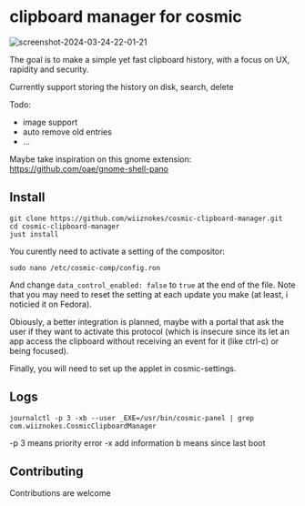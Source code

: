 # clipboard manager for cosmic

![screenshot-2024-03-24-22-01-21](https://github.com/wiiznokes/cosmic-clipboard-manager/assets/78230769/db504da6-38d8-460e-afef-27ba5fa6101c)

The goal is to make a simple yet fast clipboard history, with a focus on UX, rapidity and security.

Currently support storing the history on disk, search, delete

Todo:

- image support
- auto remove old entries
- ...

Maybe take inspiration on this gnome extension: https://github.com/oae/gnome-shell-pano

## Install

```
git clone https://github.com/wiiznokes/cosmic-clipboard-manager.git
cd cosmic-clipboard-manager
just install
```

You curently need to activate a setting of the compositor:

```
sudo nano /etc/cosmic-comp/config.ron
```

And change `data_control_enabled: false` to `true` at the end of the file. Note that you may need to reset the setting at each update you make (at least, i noticied it on Fedora).

Obiously, a better integration is planned, maybe with a portal that ask the user if they want to activate this protocol (which is insecure since its let an app access the clipboard without receiving an event for it (like ctrl-c) or being focused).

Finally, you will need to set up the applet in cosmic-settings.

## Logs

```
journalctl -p 3 -xb --user _EXE=/usr/bin/cosmic-panel | grep com.wiiznokes.CosmicClipboardManager
```

-p 3 means priority error
-x add information
b means since last boot

## Contributing

Contributions are welcome
